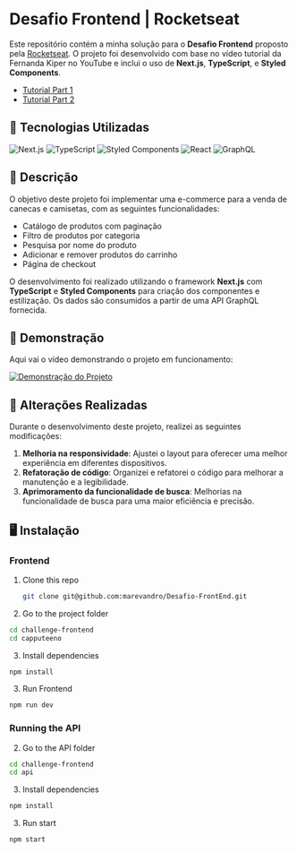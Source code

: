 # Desafio Frontend | Rocketseat

Este repositório contém a minha solução para o **Desafio Frontend** proposto pela [Rocketseat](https://github.com/Rocketseat/frontend-challenge). O projeto foi desenvolvido com base no vídeo tutorial da Fernanda Kiper no YouTube e inclui o uso de **Next.js**, **TypeScript**, e **Styled Components**.

- [Tutorial Part 1](https://youtu.be/fF-UWgeiELc)
- [Tutorial Part 2](https://youtu.be/I_thj22FsrE)

## 🚀 Tecnologias Utilizadas

![Next.js](https://img.shields.io/badge/Next.js-000000?style=for-the-badge&logo=next.js&logoColor=white) ![TypeScript](https://img.shields.io/badge/TypeScript-3178C6?style=for-the-badge&logo=typescript&logoColor=white) ![Styled Components](https://img.shields.io/badge/Styled--Components-DB7093?style=for-the-badge&logo=styled-components&logoColor=white) ![React](https://img.shields.io/badge/React-61DAFB?style=for-the-badge&logo=react&logoColor=black) ![GraphQL](https://img.shields.io/badge/GraphQL-E10098?style=for-the-badge&logo=graphql&logoColor=white)

## 📄 Descrição

O objetivo deste projeto foi implementar uma e-commerce para a venda de canecas e camisetas, com as seguintes funcionalidades:

- Catálogo de produtos com paginação
- Filtro de produtos por categoria
- Pesquisa por nome do produto
- Adicionar e remover produtos do carrinho
- Página de checkout

O desenvolvimento foi realizado utilizando o framework **Next.js** com **TypeScript** e **Styled Components** para criação dos componentes e estilização. Os dados são consumidos a partir de uma API GraphQL fornecida.

## 🎥 Demonstração

Aqui vai o vídeo demonstrando o projeto em funcionamento:

[![Demonstração do Projeto](link_para_imagem_thumb)](link_para_o_video)

## 🔧 Alterações Realizadas

Durante o desenvolvimento deste projeto, realizei as seguintes modificações:

1. **Melhoria na responsividade**: Ajustei o layout para oferecer uma melhor experiência em diferentes dispositivos.
2. **Refatoração de código**: Organizei e refatorei o código para melhorar a manutenção e a legibilidade.
3. **Aprimoramento da funcionalidade de busca**: Melhorias na funcionalidade de busca para uma maior eficiência e precisão.

## 🖥️ Instalação

### Frontend

1. Clone this repo
   ```bash
   git clone git@github.com:marevandro/Desafio-FrontEnd.git

2. Go to the project folder
```bash
cd challenge-frontend
cd capputeeno
```

3. Install dependencies
```bash
npm install
```

3. Run Frontend
```bash
npm run dev
```

### Running the API


2. Go to the API folder

```bash
cd challenge-frontend
cd api
```

3. Install dependencies
```bash
npm install
```

3. Run start
```bash
npm start
```
